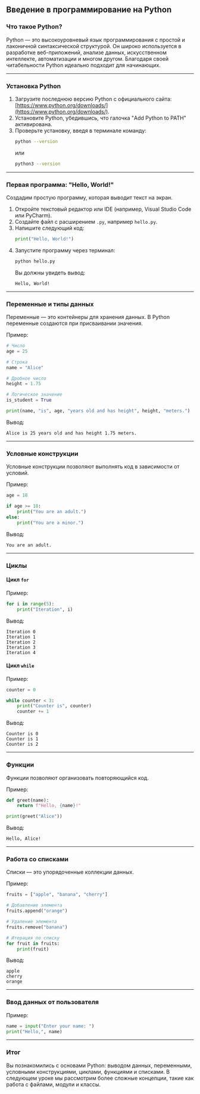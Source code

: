 ## Введение в программирование на Python

### Что такое Python?
Python — это высокоуровневый язык программирования с простой и лаконичной синтаксической структурой. Он широко используется в разработке веб-приложений, анализе данных, искусственном интеллекте, автоматизации и многом другом. Благодаря своей читабельности Python идеально подходит для начинающих.

---

### Установка Python

1. Загрузите последнюю версию Python с официального сайта: [https://www.python.org/downloads/](https://www.python.org/downloads/).
2. Установите Python, убедившись, что галочка "Add Python to PATH" активирована.
3. Проверьте установку, введя в терминале команду:
   ```bash
   python --version
   ```
   или
   ```bash
   python3 --version
   ```

---

### Первая программа: "Hello, World!"

Создадим простую программу, которая выводит текст на экран.

1. Откройте текстовый редактор или IDE (например, Visual Studio Code или PyCharm).
2. Создайте файл с расширением `.py`, например `hello.py`.
3. Напишите следующий код:
   ```python
   print("Hello, World!")
   ```
4. Запустите программу через терминал:
   ```bash
   python hello.py
   ```
   Вы должны увидеть вывод:
   ```
   Hello, World!
   ```

---

### Переменные и типы данных

Переменные — это контейнеры для хранения данных. В Python переменные создаются при присваивании значения.

Пример:
```python
# Число
age = 25

# Строка
name = "Alice"

# Дробное число
height = 1.75

# Логическое значение
is_student = True

print(name, "is", age, "years old and has height", height, "meters.")
```
Вывод:
```
Alice is 25 years old and has height 1.75 meters.
```

---

### Условные конструкции

Условные конструкции позволяют выполнять код в зависимости от условий.

Пример:
```python
age = 18

if age >= 18:
    print("You are an adult.")
else:
    print("You are a minor.")
```
Вывод:
```
You are an adult.
```

---

### Циклы

#### Цикл `for`

Пример:
```python
for i in range(5):
    print("Iteration", i)
```
Вывод:
```
Iteration 0
Iteration 1
Iteration 2
Iteration 3
Iteration 4
```

#### Цикл `while`

Пример:
```python
counter = 0

while counter < 3:
    print("Counter is", counter)
    counter += 1
```
Вывод:
```
Counter is 0
Counter is 1
Counter is 2
```

---

### Функции

Функции позволяют организовать повторяющийся код.

Пример:
```python
def greet(name):
    return f"Hello, {name}!"

print(greet("Alice"))
```
Вывод:
```
Hello, Alice!
```

---

### Работа со списками

Списки — это упорядоченные коллекции данных.

Пример:
```python
fruits = ["apple", "banana", "cherry"]

# Добавление элемента
fruits.append("orange")

# Удаление элемента
fruits.remove("banana")

# Итерация по списку
for fruit in fruits:
    print(fruit)
```
Вывод:
```
apple
cherry
orange
```

---

### Ввод данных от пользователя

Пример:
```python
name = input("Enter your name: ")
print("Hello,", name)
```

---

### Итог
Вы познакомились с основами Python: выводом данных, переменными, условными конструкциями, циклами, функциями и списками. В следующем уроке мы рассмотрим более сложные концепции, такие как работа с файлами, модули и классы.

